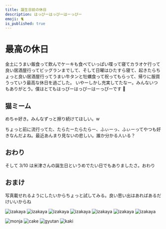 ```yaml
---
title: 誕生日前の休日
description: はっぴーはっぴーはーっぴー
emoji: 🐈
is_published: true
---
```


# 最高の休日

金土にうまい飯食って飲んでケーキも食べていっぱい喋って寝てカラオケ行って良い居酒屋行ってビッグランまでして、そして日曜はひたすら寝て、起きたらちょっと良い居酒屋行ってうまい牛タンと牡蠣食って祝ってもらって、帰りに服買うっていう最高な休日を過ごした。
いやーしかし充実してたなー。みんないつもありがとう。僕はとてもはっぴーはっぴーはーっぴーです 🤟

## 猫ミーム

めちゃ好き。みんなずっと擦り続けてほしい。w

ちょっと前に流行ってた、たらたーたらたらー、ふぃーっ、ふぃーってやつも好きなんだよね。最近あんまり見ないの悲しい。誰か分かる人いる？

## おわり

そして 3/10 は米津さんの誕生日というめでたい日でもありましたさ。おわり

## おまけ

写真載せれるようにしたいからちょっと試してみる。良い思い出はあればあるだけいいからね

![izakaya](https://github.com/mayone-du/blog-contents/blob/main/images/2024-03-10/izakaya-01.jpg)
![izakaya](https://github.com/mayone-du/blog-contents/blob/main/images/2024-03-10/izakaya-02.jpg)
![izakaya](https://github.com/mayone-du/blog-contents/blob/main/images/2024-03-10/izakaya-03.jpg)
![izakaya](https://github.com/mayone-du/blog-contents/blob/main/images/2024-03-10/izakaya-04.jpg)
![izakaya](https://github.com/mayone-du/blog-contents/blob/main/images/2024-03-10/izakaya-05.jpg)
![izakaya](https://github.com/mayone-du/blog-contents/blob/main/images/2024-03-10/izakaya-06.jpg)
![izakaya](https://github.com/mayone-du/blog-contents/blob/main/images/2024-03-10/izakaya-07.jpg)

![monja](https://github.com/mayone-du/blog-contents/blob/main/images/2024-03-10/monja.jpg)
![cake](https://github.com/mayone-du/blog-contents/blob/main/images/2024-03-10/cake.jpg)
![gyutan](https://github.com/mayone-du/blog-contents/blob/main/images/2024-03-10/gyutan.jpg)
![kaki](https://github.com/mayone-du/blog-contents/blob/main/images/2024-03-10/kaki.jpg)
